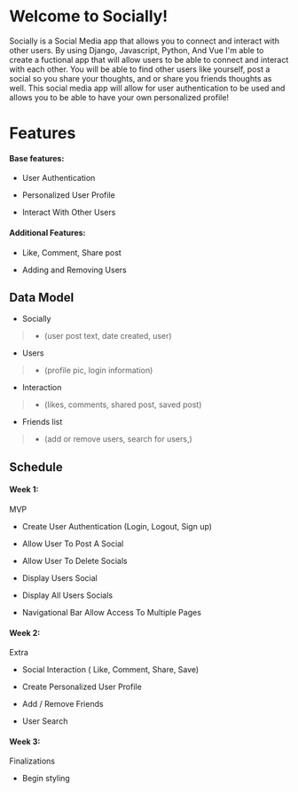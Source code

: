# Welcome to Socially!

  

  

Socially is a Social Media app that allows you to connect and interact with other users. By using Django, Javascript, Python, And Vue I'm able to create a fuctional app that will allow users to be able to connect and interact with each other. You will be able to find other users like yourself, post a social so you share your thoughts, and or share you friends thoughts as well. This social media app will allow for user authentication to be used and allows you to be able to have your own personalized profile!

  

  

# Features


#### Base features:

  

- User Authentication

- Personalized User Profile

- Interact With Other Users

  

#### Additional Features:


- Like, Comment, Share post

- Adding and Removing Users

  

## Data Model

-  Socially
 >- (user post text, date created, user)
 
- Users
 >- (profile pic, login information)

-  Interaction
>- (likes, comments, shared post, saved post)
  
  - Friends list
  >- (add or remove users, search for users,)

## Schedule

  

  

#### Week 1:

  

  

MVP

  

- Create User Authentication (Login, Logout, Sign up)

- Allow User To Post A Social

- Allow User To Delete Socials

- Display Users Social

- Display All Users Socials

- Navigational Bar Allow Access To Multiple Pages

  

#### Week 2:

  

  

Extra

  

- Social Interaction ( Like, Comment, Share, Save)

- Create Personalized User Profile

- Add / Remove Friends

- User Search
  

#### Week 3:

  

  

Finalizations

  

- Begin styling
